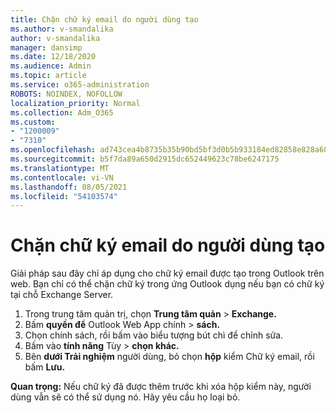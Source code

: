 ```yaml
---
title: Chặn chữ ký email do người dùng tạo
ms.author: v-smandalika
author: v-smandalika
manager: dansimp
ms.date: 12/18/2020
ms.audience: Admin
ms.topic: article
ms.service: o365-administration
ROBOTS: NOINDEX, NOFOLLOW
localization_priority: Normal
ms.collection: Adm_O365
ms.custom:
- "1200009"
- "7310"
ms.openlocfilehash: ad743cea4b8735b35b90bd5bf3d0b5b933184ed82858e828a68beb2ca2f8270c
ms.sourcegitcommit: b5f7da89a650d2915dc652449623c78be6247175
ms.translationtype: MT
ms.contentlocale: vi-VN
ms.lasthandoff: 08/05/2021
ms.locfileid: "54103574"
---
```

# <a name="block-user-made-email-signatures"></a>Chặn chữ ký email do người dùng tạo

Giải pháp sau đây chỉ áp dụng cho chữ ký email được tạo trong Outlook trên web. Bạn chỉ có thể chặn chữ ký trong ứng Outlook dụng nếu bạn có chữ ký tại chỗ Exchange Server.

1. Trong trung tâm quản trị, chọn **Trung tâm quản**  >  **Exchange.**
2. Bấm **quyền để** Outlook Web App chính  >  **sách.**
3. Chọn chính sách, rồi bấm vào biểu tượng bút chì để chỉnh sửa.
4. Bấm vào **tính năng** Tùy  >  **chọn khác.**
5. Bên **dưới Trải nghiệm** người dùng, bỏ chọn **hộp** kiểm Chữ ký email, rồi bấm **Lưu.**

**Quan trọng:** Nếu chữ ký đã được thêm trước khi xóa hộp kiểm này, người dùng vẫn sẽ có thể sử dụng nó. Hãy yêu cầu họ loại bỏ.
